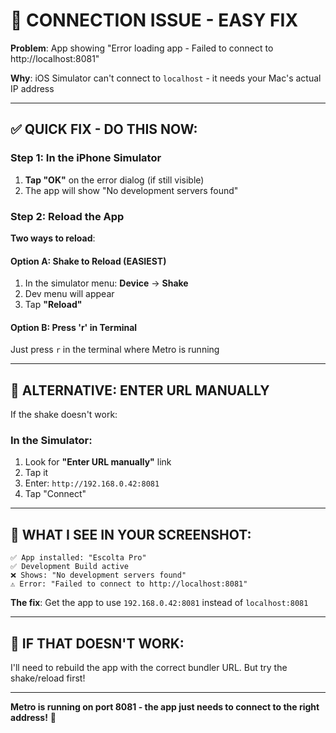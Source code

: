 # 🔧 CONNECTION ISSUE - EASY FIX

**Problem**: App showing "Error loading app - Failed to connect to http://localhost:8081"

**Why**: iOS Simulator can't connect to `localhost` - it needs your Mac's actual IP address

---

## ✅ QUICK FIX - DO THIS NOW:

### Step 1: In the iPhone Simulator
1. **Tap "OK"** on the error dialog (if still visible)
2. The app will show "No development servers found"

### Step 2: Reload the App
**Two ways to reload**:

#### Option A: Shake to Reload (EASIEST)
1. In the simulator menu: **Device** → **Shake**
2. Dev menu will appear
3. Tap **"Reload"**

#### Option B: Press 'r' in Terminal
Just press `r` in the terminal where Metro is running

---

## 🎯 ALTERNATIVE: ENTER URL MANUALLY

If the shake doesn't work:

### In the Simulator:
1. Look for **"Enter URL manually"** link
2. Tap it
3. Enter: `http://192.168.0.42:8081`
4. Tap "Connect"

---

## 📱 WHAT I SEE IN YOUR SCREENSHOT:

```
✅ App installed: "Escolta Pro"
✅ Development Build active
❌ Shows: "No development servers found"
⚠️ Error: "Failed to connect to http://localhost:8081"
```

**The fix**: Get the app to use `192.168.0.42:8081` instead of `localhost:8081`

---

## 🔄 IF THAT DOESN'T WORK:

I'll need to rebuild the app with the correct bundler URL. But try the shake/reload first!

---

**Metro is running on port 8081 - the app just needs to connect to the right address!** 🎯
